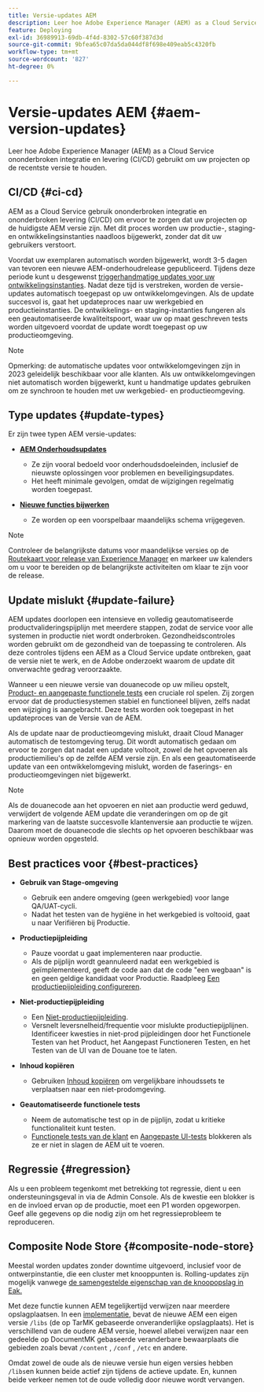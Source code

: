 ```yaml
---
title: Versie-updates AEM
description: Leer hoe Adobe Experience Manager (AEM) as a Cloud Service ononderbroken integratie en levering (CI/CD) gebruikt om uw projecten op de recentste versie te houden.
feature: Deploying
exl-id: 36989913-69db-4f4d-8302-57c60f387d3d
source-git-commit: 9bfea65c07da5da044df8f698e409eab5c4320fb
workflow-type: tm+mt
source-wordcount: '827'
ht-degree: 0%

---
```



# Versie-updates AEM {#aem-version-updates}

Leer hoe Adobe Experience Manager (AEM) as a Cloud Service ononderbroken integratie en levering (CI/CD) gebruikt om uw projecten op de recentste versie te houden.

## CI/CD {#ci-cd}

AEM as a Cloud Service gebruik ononderbroken integratie en ononderbroken levering (CI/CD) om ervoor te zorgen dat uw projecten op de huidigste AEM versie zijn. Met dit proces worden uw productie-, staging- en ontwikkelingsinstanties naadloos bijgewerkt, zonder dat dit uw gebruikers verstoort.

Voordat uw exemplaren automatisch worden bijgewerkt, wordt 3-5 dagen van tevoren een nieuwe AEM-onderhoudrelease gepubliceerd. Tijdens deze periode kunt u desgewenst [triggerhandmatige updates voor uw ontwikkelingsinstanties](/help/implementing/cloud-manager/manage-environments.md#updating-dev-environment). Nadat deze tijd is verstreken, worden de versie-updates automatisch toegepast op uw ontwikkelomgevingen. Als de update succesvol is, gaat het updateproces naar uw werkgebied en productieinstanties. De ontwikkelings- en staging-instanties fungeren als een geautomatiseerde kwaliteitspoort, waar uw op maat geschreven tests worden uitgevoerd voordat de update wordt toegepast op uw productieomgeving.

>[!NOTE]
>
> Opmerking: de automatische updates voor ontwikkelomgevingen zijn in 2023 geleidelijk beschikbaar voor alle klanten. Als uw ontwikkelomgevingen niet automatisch worden bijgewerkt, kunt u handmatige updates gebruiken om ze synchroon te houden met uw werkgebied- en productieomgeving.


## Type updates {#update-types}

Er zijn twee typen AEM versie-updates:

* [**AEM Onderhoudsupdates**](/help/release-notes/maintenance/latest.md)

   * Ze zijn vooral bedoeld voor onderhoudsdoeleinden, inclusief de nieuwste oplossingen voor problemen en beveiligingsupdates.
   * Het heeft minimale gevolgen, omdat de wijzigingen regelmatig worden toegepast.

* [**Nieuwe functies bijwerken**](/help/release-notes/release-notes-cloud/release-notes-current.md)

   * Ze worden op een voorspelbaar maandelijks schema vrijgegeven.

>[!NOTE]
>
> Controleer de belangrijkste datums voor maandelijkse versies op de [Routekaart voor release van Experience Manager](https://experienceleague.adobe.com/docs/experience-manager-release-information/aem-release-updates/update-releases-roadmap.html#aem-as-cloud-service) en markeer uw kalenders om u voor te bereiden op de belangrijkste activiteiten om klaar te zijn voor de release.

## Update mislukt {#update-failure}

AEM updates doorlopen een intensieve en volledig geautomatiseerde productvalideringspijplijn met meerdere stappen, zodat de service voor alle systemen in productie niet wordt onderbroken. Gezondheidscontroles worden gebruikt om de gezondheid van de toepassing te controleren. Als deze controles tijdens een AEM as a Cloud Service update ontbreken, gaat de versie niet te werk, en de Adobe onderzoekt waarom de update dit onverwachte gedrag veroorzaakte.

Wanneer u een nieuwe versie van douanecode op uw milieu opstelt, [Product- en aangepaste functionele tests](/help/implementing/cloud-manager/overview-test-results.md#functional-testing) een cruciale rol spelen. Zij zorgen ervoor dat de productiesystemen stabiel en functioneel blijven, zelfs nadat een wijziging is aangebracht. Deze tests worden ook toegepast in het updateproces van de Versie van de AEM.

Als de update naar de productieomgeving mislukt, draait Cloud Manager automatisch de testomgeving terug. Dit wordt automatisch gedaan om ervoor te zorgen dat nadat een update voltooit, zowel de het opvoeren als productiemilieu&#39;s op de zelfde AEM versie zijn.
En als een geautomatiseerde update van een ontwikkelomgeving mislukt, worden de faserings- en productieomgevingen niet bijgewerkt.

>[!NOTE]
>
>Als de douanecode aan het opvoeren en niet aan productie werd geduwd, verwijdert de volgende AEM update die veranderingen om op de git markering van de laatste succesvolle klantenversie aan productie te wijzen. Daarom moet de douanecode die slechts op het opvoeren beschikbaar was opnieuw worden opgesteld.

## Best practices voor {#best-practices}

* **Gebruik van Stage-omgeving**
   * Gebruik een andere omgeving (geen werkgebied) voor lange QA/UAT-cycli.
   * Nadat het testen van de hygiëne in het werkgebied is voltooid, gaat u naar Verifiëren bij Productie.

* **Productiepijpleiding**
   * Pauze voordat u gaat implementeren naar productie.
   * Als de pijplijn wordt geannuleerd nadat een werkgebied is geïmplementeerd, geeft de code aan dat de code &quot;een wegbaan&quot; is en geen geldige kandidaat voor Productie. Raadpleeg [Een productiepijpleiding configureren](/help/implementing/cloud-manager/configuring-pipelines/configuring-production-pipelines.md).

* **Niet-productiepijpleiding**
   * Een [Niet-productiepijpleiding](/help/implementing/cloud-manager/configuring-pipelines/configuring-non-production-pipelines.md#full-stack-code).
   * Versnelt leversnelheid/frequentie voor mislukte productiepijplijnen. Identificeer kwesties in niet-prod pijpleidingen door het Functionele Testen van het Product, het Aangepast Functioneren Testen, en het Testen van de UI van de Douane toe te laten.

* **Inhoud kopiëren**
   * Gebruiken [Inhoud kopiëren](/help/implementing/developing/tools/content-copy.md) om vergelijkbare inhoudssets te verplaatsen naar een niet-prodomgeving.

* **Geautomatiseerde functionele tests**
   * Neem de automatische test op in de pijplijn, zodat u kritieke functionaliteit kunt testen.
   * [Functionele tests van de klant](/help/implementing/cloud-manager/functional-testing.md#custom-functional-testing) en [Aangepaste UI-tests](/help/implementing/cloud-manager/functional-testing.md#custom-ui-testing) blokkeren als ze er niet in slagen de AEM uit te voeren.

## Regressie {#regression}

Als u een probleem tegenkomt met betrekking tot regressie, dient u een ondersteuningsgeval in via de Admin Console. Als de kwestie een blokker is en de invloed ervan op de productie, moet een P1 worden opgeworpen. Geef alle gegevens op die nodig zijn om het regressieprobleem te reproduceren.

## Composite Node Store {#composite-node-store}

Meestal worden updates zonder downtime uitgevoerd, inclusief voor de ontwerpinstantie, die een cluster met knooppunten is. Rolling-updates zijn mogelijk vanwege [de samengestelde eigenschap van de knoopopslag in Eak.](https://jackrabbit.apache.org/oak/docs/nodestore/compositens.html)

Met deze functie kunnen AEM tegelijkertijd verwijzen naar meerdere opslagplaatsen. In een [implementatie](/help/implementing/deploying/overview.md#how-rolling-deployments-work), bevat de nieuwe AEM een eigen versie `/libs` (de op TarMK gebaseerde onveranderlijke opslagplaats). Het is verschillend van de oudere AEM versie, hoewel allebei verwijzen naar een gedeelde op DocumentMK gebaseerde veranderbare bewaarplaats die gebieden zoals bevat `/content` , `/conf` , `/etc` en andere.

Omdat zowel de oude als de nieuwe versie hun eigen versies hebben `/libs`en kunnen beide actief zijn tijdens de actieve update. En, kunnen beide verkeer nemen tot de oude volledig door nieuwe wordt vervangen.
